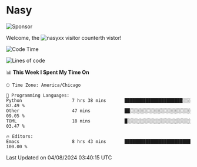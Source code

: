 # Nasy

<!--
<p align="center">
<img height="200" src="https://github-readme-stats.vercel.app/api?username=nasyxx&count_private=true&show_icons=true&theme=dracula&include_all_commits=true"/>
<img height="200" src="https://github-readme-stats.vercel.app/api/top-langs/?username=nasyxx&theme=dracula&hide=html,jupyter+notebook&count_private=true&show_icons=true"/>
</p>

  
----------------
-->

![Sponsor](https://img.shields.io/static/v1.svg?label=Sponsor&message=%E2%9D%A4&logo=GitHub&style=flat&color=pink)
 
Welcome, the ![nasyxx visitor counter](https://count.getloli.com/get/@nasyxx?theme=rule34)th vistor!
 
<!--START_SECTION:waka-->
![Code Time](http://img.shields.io/badge/Code%20Time-4%2C558%20hrs%2033%20mins-blue)

![Lines of code](https://img.shields.io/badge/From%20Hello%20World%20I%27ve%20Written-6.4%20million%20lines%20of%20code-blue)

📊 **This Week I Spent My Time On** 

```text
🕑︎ Time Zone: America/Chicago

💬 Programming Languages: 
Python                   7 hrs 38 mins       ██████████████████████░░░   87.49 % 
Other                    47 mins             ██░░░░░░░░░░░░░░░░░░░░░░░   09.05 % 
TOML                     18 mins             █░░░░░░░░░░░░░░░░░░░░░░░░   03.47 % 

🔥 Editors: 
Emacs                    8 hrs 43 mins       █████████████████████████   100.00 % 
```


 Last Updated on 04/08/2024 03:40:15 UTC
<!--END_SECTION:waka-->

<!-- ![visitors](https://visitor-badge.laobi.icu/badge?page_id=nasyxx.nasyxx) -->
